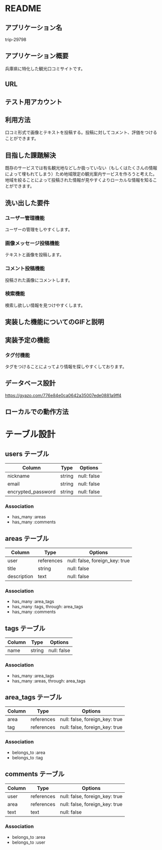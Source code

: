# README

## アプリケーション名
trip-29798

## アプリケーション概要
兵庫県に特化した観光口コミサイトです。

## URL

## テスト用アカウント

## 利用方法
口コミ形式で画像とテキストを投稿する。投稿に対してコメント、評価をつけることができます。

## 目指した課題解決
既存のサービスでは有名観光地などしか扱っていない（もしくはたくさんの情報によって埋もれてしまう）ため地域限定の観光案内サービスを作ろうと考えた。地域を絞ることによって投稿された情報が見やすくよりローカルな情報を知ることができます。

## 洗い出した要件
### ユーザー管理機能
ユーザーの管理をしやすくします。

### 画像メッセージ投稿機能
テキストと画像を投稿します。

### コメント投稿機能
投稿された画像にコメントします。

### 検索機能
検索し欲しい情報を見つけやすくします。

## 実装した機能についてのGIFと説明

## 実装予定の機能
### タグ付機能
タグをつけることによってより情報を探しやすくしております。

## データベース設計
https://gyazo.com/776e84e0ca0642a35007ede0881a9ff4

## ローカルでの動作方法

# テーブル設計

## users テーブル

| Column   | Type   | Options     |
| -------- | ------ | ----------- |
| nickname | string | null: false |
| email    | string | null: false |
|encrypted_password| string | null: false |

### Association
- has_many :areas
- has_many :comments



## areas テーブル

| Column | Type   | Options     |
| ------ | ------ | ----------- |
| user   | references | null: false, foreign_key: true |
| title  | string | null: false |
| description   | text | null: false |
<!-- もしかするとこの先何か追加するかもアクティブハッシュ？ -->

### Association
- has_many :area_tags
- has_many :tags, through: area_tags
- has_many :comments



## tags テーブル

| Column | Type   | Options     |
| ------ | ------ | ----------- |
| name   | string | null: false |
<!-- タグ付機能の実装を参照、chat-appの動画ではない -->

### Association
- has_many :area_tags
- has_many :areas, through: area_tags



## area_tags テーブル

| Column | Type       | Options                        |
| ------ | ---------- | ------------------------------ |
| area   | references | null: false, foreign_key: true |
| tag  | references | null: false, foreign_key: true |

### Association
- belongs_to :area
- belongs_to :tag



## comments テーブル

| Column  | Type       | Options                        |
| ------- | ---------- | ------------------------------ |
| user    | references | null: false, foreign_key: true |
| area    | references | null: false, foreign_key: true |
| text    | text | null: false |

### Association
- belongs_to :area
- belongs_to :user


